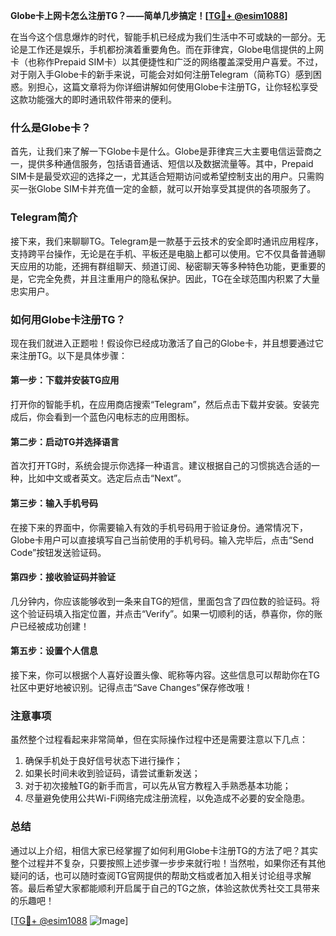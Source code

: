 **Globe卡上网卡怎么注册TG？——简单几步搞定！[[TG💪+ @esim1088](https://t.me/s/esim1088)]**

在当今这个信息爆炸的时代，智能手机已经成为我们生活中不可或缺的一部分。无论是工作还是娱乐，手机都扮演着重要角色。而在菲律宾，Globe电信提供的上网卡（也称作Prepaid SIM卡）以其便捷性和广泛的网络覆盖深受用户喜爱。不过，对于刚入手Globe卡的新手来说，可能会对如何注册Telegram（简称TG）感到困惑。别担心，这篇文章将为你详细讲解如何使用Globe卡注册TG，让你轻松享受这款功能强大的即时通讯软件带来的便利。

### 什么是Globe卡？

首先，让我们来了解一下Globe卡是什么。Globe是菲律宾三大主要电信运营商之一，提供多种通信服务，包括语音通话、短信以及数据流量等。其中，Prepaid SIM卡是最受欢迎的选择之一，尤其适合短期访问或希望控制支出的用户。只需购买一张Globe SIM卡并充值一定的金额，就可以开始享受其提供的各项服务了。

### Telegram简介

接下来，我们来聊聊TG。Telegram是一款基于云技术的安全即时通讯应用程序，支持跨平台操作，无论是在手机、平板还是电脑上都可以使用。它不仅具备普通聊天应用的功能，还拥有群组聊天、频道订阅、秘密聊天等多种特色功能，更重要的是，它完全免费，并且注重用户的隐私保护。因此，TG在全球范围内积累了大量忠实用户。

### 如何用Globe卡注册TG？

现在我们就进入正题啦！假设你已经成功激活了自己的Globe卡，并且想要通过它来注册TG。以下是具体步骤：

#### 第一步：下载并安装TG应用
打开你的智能手机，在应用商店搜索“Telegram”，然后点击下载并安装。安装完成后，你会看到一个蓝色闪电标志的应用图标。

#### 第二步：启动TG并选择语言
首次打开TG时，系统会提示你选择一种语言。建议根据自己的习惯挑选合适的一种，比如中文或者英文。选定后点击“Next”。

#### 第三步：输入手机号码
在接下来的界面中，你需要输入有效的手机号码用于验证身份。通常情况下，Globe卡用户可以直接填写自己当前使用的手机号码。输入完毕后，点击“Send Code”按钮发送验证码。

#### 第四步：接收验证码并验证
几分钟内，你应该能够收到一条来自TG的短信，里面包含了四位数的验证码。将这个验证码填入指定位置，并点击“Verify”。如果一切顺利的话，恭喜你，你的账户已经被成功创建！

#### 第五步：设置个人信息
接下来，你可以根据个人喜好设置头像、昵称等内容。这些信息可以帮助你在TG社区中更好地被识别。记得点击“Save Changes”保存修改哦！

### 注意事项
虽然整个过程看起来非常简单，但在实际操作过程中还是需要注意以下几点：
1. 确保手机处于良好信号状态下进行操作；
2. 如果长时间未收到验证码，请尝试重新发送；
3. 对于初次接触TG的新手而言，可以先从官方教程入手熟悉基本功能；
4. 尽量避免使用公共Wi-Fi网络完成注册流程，以免造成不必要的安全隐患。

### 总结
通过以上介绍，相信大家已经掌握了如何利用Globe卡注册TG的方法了吧？其实整个过程并不复杂，只要按照上述步骤一步步来就行啦！当然啦，如果你还有其他疑问的话，也可以随时查阅TG官网提供的帮助文档或者加入相关讨论组寻求解答。最后希望大家都能顺利开启属于自己的TG之旅，体验这款优秀社交工具带来的乐趣吧！

[[TG💪+ @esim1088](https://t.me/s/esim1088) ![Image](https://i.postimg.cc/4NQfJmqS/Snipaste-2025-05-13-00-14-12.png)]